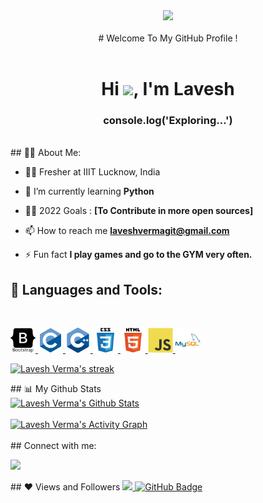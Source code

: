<div align="center"><a href="#"><img width="50%" height="auto" src="https://c.tenor.com/2uyENRmiUt0AAAAC/coding.gif" height="175px"/></a></div>
<br>
<div align="center"># Welcome To My GitHub Profile !</div>
<br>
<h1 align="center">Hi <img src="https://raw.githubusercontent.com/MartinHeinz/MartinHeinz/master/wave.gif" width="30px">, I'm Lavesh</h1>
<h3 align="center">console.log('Exploring...')</h3>
<br>
## 🙋‍♂️ About Me:

- 👨‍🎓 Fresher at IIIT Lucknow, India

- 🌱 I’m currently learning **Python**

- 👨‍💻 2022 Goals : **[To Contribute in more open sources]**

- 📫 How to reach me **laveshvermagit@gmail.com**

- ⚡ Fun fact **I play games and go to the GYM very often.**

## 🚀 Languages and Tools:
<br>
<p align="left"> <a href="https://getbootstrap.com" target="_blank" rel="noreferrer"> <img src="https://raw.githubusercontent.com/devicons/devicon/master/icons/bootstrap/bootstrap-plain-wordmark.svg" alt="bootstrap" width="40" height="40"/> </a> <a href="https://www.cprogramming.com/" target="_blank" rel="noreferrer"> <img src="https://raw.githubusercontent.com/devicons/devicon/master/icons/c/c-original.svg" alt="c" width="40" height="40"/> </a> <a href="https://www.w3schools.com/cpp/" target="_blank" rel="noreferrer"> <img src="https://raw.githubusercontent.com/devicons/devicon/master/icons/cplusplus/cplusplus-original.svg" alt="cplusplus" width="40" height="40"/> </a> <a href="https://www.w3schools.com/css/" target="_blank" rel="noreferrer"> <img src="https://raw.githubusercontent.com/devicons/devicon/master/icons/css3/css3-original-wordmark.svg" alt="css3" width="40" height="40"/> </a> <a href="https://www.w3.org/html/" target="_blank" rel="noreferrer"> <img src="https://raw.githubusercontent.com/devicons/devicon/master/icons/html5/html5-original-wordmark.svg" alt="html5" width="40" height="40"/> </a> <a href="https://developer.mozilla.org/en-US/docs/Web/JavaScript" target="_blank" rel="noreferrer"> <img src="https://raw.githubusercontent.com/devicons/devicon/master/icons/javascript/javascript-original.svg" alt="javascript" width="40" height="40"/> </a> <a href="https://www.mysql.com/" target="_blank" rel="noreferrer"> <img src="https://raw.githubusercontent.com/devicons/devicon/master/icons/mysql/mysql-original-wordmark.svg" alt="mysql" width="40" height="40"/> </a> </p>
<p>
    <a href="https://github.com/laveshverma007/github-readme-streak-stats">
        <img title="🔥 Get streak stats for your profile at git.io/streak-stats" alt="Lavesh Verma's streak" src="https://github-readme-streak-stats.herokuapp.com/?user=laveshverma007&theme=black-ice&hide_border=true&stroke=0000&background=060A0CD0"/>
    </a>
</p>
## 📊 My Github Stats
  <br/>
    <a href="https://github.com/laveshverma007/github-readme-stats" target="_blank"><img alt="Lavesh Verma's Github Stats" src="https://github-readme-stats.vercel.app/api?username=laveshverma007&show_icons=true&count_private=true&theme=react&hide_border=true&bg_color=0D1117" /></a>
  
<br/>
<br/>
<a href="https://github.com/laveshverma007/github-readme-activity-graph" target="_blank"><img alt="Lavesh Verma's Activity Graph" src="https://activity-graph.herokuapp.com/graph?username=laveshverma007&bg_color=0D1117&color=5BCDEC&line=5BCDEC&point=FFFFFF&hide_border=true" /></a>
<br/>
<br/>
## Connect with me:
<p align="left">
    
<a href="https://www.linkedin.com/in/lavesh-verma-1086471a8/" target="_blank"><img src="https://img.icons8.com/fluent/48/000000/linkedin.png"/></a>
</p>
## ❤ Views and Followers
<a href="https://github.com/laveshverma007/github-profile-views-counter" target="_blank">
    <img src="https://komarev.com/ghpvc/?username=laveshverma007">
</a>
<a href="https://github.com/laveshverma007?tab=followers" target="_blank"><img src="https://img.shields.io/github/followers/laveshverma007?label=Followers&style=social" alt="GitHub Badge"></a>
